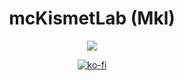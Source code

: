 <h1 align="center">mcKismetLab (Mkl)</h1>

<p align="center">
    <img src="https://github-readme-stats-one-bice.vercel.app/api/top-langs/?username=yucheng918&langs_count=10&layout=compact&role=OWNER,ORGANIZATION_MEMBER,COLLABORATOR&theme=discord_old_blurple">
</p>

<a href="https://ko-fi.com/Z8Z2BEGMC">
    <p align="center">
        <img align="center" alt="ko-fi" src="https://ko-fi.com/img/githubbutton_sm.svg" />
    </p>
</a>
